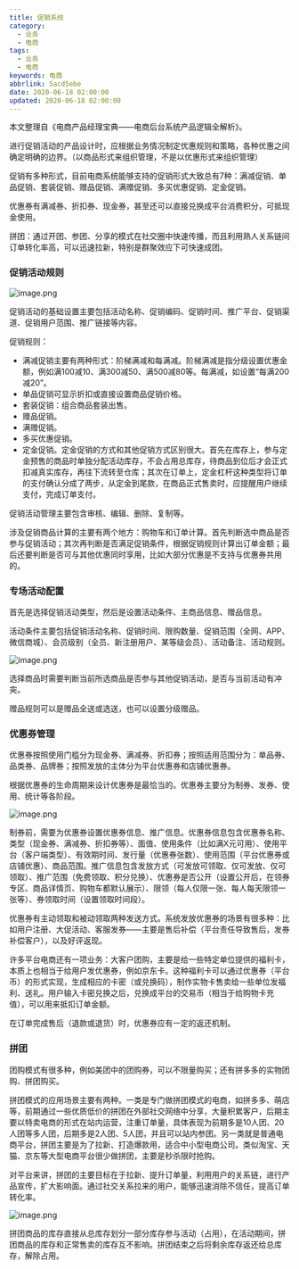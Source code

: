 ```yaml
---
title: 促销系统
category:
  - 业务
  - 电商
tags:
  - 业务
  - 电商
keywords: 电商
abbrlink: 5acd5ebe
date: 2020-06-18 02:00:00
updated: 2020-06-18 02:00:00
---
```


本文整理自《电商产品经理宝典——电商后台系统产品逻辑全解析》。

进行促销活动的产品设计时，应根据业务情况制定优惠规则和策略，各种优惠之间确定明确的边界。（以商品形式来组织管理，不是以优惠形式来组织管理）

促销有多种形式，目前电商系统能够支持的促销形式大致总有7种：满减促销、单品促销、套装促销、赠品促销、满赠促销、多买优惠促销、定金促销。

优惠券有满减券、折扣券、现金券，甚至还可以直接兑换成平台消费积分，可抵现金使用。

拼团：通过开团、参团、分享的模式在社交圈中快速传播，而且利用熟人关系链间订单转化率高，可以迅速拉新，特别是群聚效应下可快速成团。

### 促销活动规则

![image.png](cx1.png)

促销活动的基础设置主要包括活动名称、促销编码、促销时间、推广平台、促销渠道、促销用户范围、推广链接等内容。

促销规则：

* 满减促销主要有两种形式：阶梯满减和每满减。阶梯满减是指分级设置优惠金额，例如满100减10、满300减50、满500减80等。每满减，如设置“每满200减20”。
* 单品促销可显示折扣或直接设置商品促销价格。
* 套装促销：组合商品套装出售。
* 赠品促销。
* 满赠促销。
* 多买优惠促销。
* 定金促销。定金促销的方式和其他促销方式区别很大。首先在库存上，参与定金预售的商品时单独分配活动库存，不会占用总库存，待商品到位后才会正式扣减真实库存，再往下流转至仓库；其次在订单上，定金杠杆这种类型将订单的支付确认分成了两步，从定金到尾款，在商品正式售卖时，应提醒用户继续支付，完成订单支付。

促销活动管理主要包含审核、编辑、删除、复制等。

涉及促销商品计算的主要有两个地方：购物车和订单计算。首先判断选中商品是否参与促销活动；其次再判断是否满足促销条件，根据促销规则计算出订单金额；最后还要判断是否可与其他优惠同时享用，比如大部分优惠是不支持与优惠券共用的。

### 专场活动配置

首先是选择促销活动类型，然后是设置活动条件、主商品信息、赠品信息。

活动条件主要包括促销活动名称、促销时间、限购数量、促销范围（全网、APP、微信商城）、会员级别（全员、新注册用户、某等级会员）、活动备注、活动规则。

![image.png](cx2.png)

选择商品时需要判断当前所选商品是否参与其他促销活动，是否与当前活动有冲突。

赠品规则可以是赠品全送或选送，也可以设置分级赠品。

### 优惠券管理

优惠券按照使用门槛分为现金券、满减券、折扣券；按照适用范围分为：单品券、品类券、品牌券；按照发放的主体分为平台优惠券和店铺优惠券。

根据优惠券的生命周期来设计优惠券是最恰当的。优惠券主要分为制券、发券、使用、统计等各阶段。

![image.png](cx3.png)

制券前，需要为优惠券设置优惠券信息、推广信息。优惠券信息包含优惠券名称、类型（现金券、满减券、折扣券等）、面值、使用条件（比如满X元可用）、使用平台（客户端类型）、有效期时间、发行量（优惠券张数）、使用范围（平台优惠券或店铺优惠）、商品范围。推广信息包含发放方式（可发放可领取、仅可发放、仅可领取）、推广范围（免费领取、积分兑换）、优惠券是否公开（设置公开后，在领券专区、商品详情页、购物车都默认展示）、限领（每人仅限一张、每人每天限领一张等）、券领取时间（设置领取时间段）。

优惠券有主动领取和被动领取两种发送方式。系统发放优惠券的场景有很多种：比如用户注册、大促活动、客服发券——主要是售后补偿（平台责任导致售后，发券补偿客户），以及好评返现。

许多平台电商还有一项业务：大客户团购，主要是给一些特定单位提供的福利卡，本质上也相当于给用户发优惠券，例如京东卡。这种福利卡可以通过优惠券（平台币）的形式实现，生成相应的卡密（或兑换码），制作实物卡售卖给一些单位发福利、送礼。用户输入卡密兑换之后，兑换成平台的交易币（相当于给购物卡充值），可以用来抵扣订单金额。

在订单完成售后（退款或退货）时，优惠券应有一定的返还机制。

### 拼团

团购模式有很多种，例如美团中的团购券，可以不限量购买；还有拼多多的实物团购、拼团购买。

拼团模式的应用场景主要有两种。一类是专门做拼团模式的电商，如拼多多、萌店等，前期通过一些优质低价的拼团在外部社交网络中分享，大量积累客户，后期主要以特卖电商的形式在站内运营，注重订单量，具体表现为前期多是10人团、20人团等多人团，后期多是2人团、5人团，并且可以站内参团。另一类就是普通电商平台，拼团主要是为了拉新、打造爆款用，适合中小型电商公司。类似淘宝、天猫、京东等大型电商平台很少做拼团，主要是秒杀限时抢购。

对平台来讲，拼团的主要目标在于拉新、提升订单量，利用用户的关系链，进行产品宣传，扩大影响面。通过社交关系拉来的用户，能够迅速消除不信任，提高订单转化率。

![image.png](cx4.png)

拼团商品的库存直接从总库存划分一部分库存参与活动（占用），在活动期间，拼团商品的库存和正常售卖的库存互不影响。拼团结束之后将剩余库存返还给总库存，解除占用。
